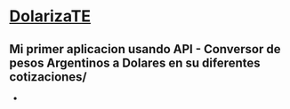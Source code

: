 # <u>DolarizaTE</u>

## Mi primer aplicacion usando API - Conversor de pesos Argentinos a Dolares en su diferentes cotizaciones/
-
